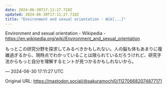 ```yaml
---
date: 2024-06-30T17:11:27.718Z
updated: 2024-06-30T17:11:27.718Z
title: "Environment and sexual orientation - Wik[...]"
---
```


<p>Environment and sexual orientation - Wikipedia - <a href="https://en.wikipedia.org/wiki/Environment_and_sexual_orientation" target="_blank" rel="nofollow noopener" translate="no"><span class="invisible">https://</span><span class="ellipsis">en.wikipedia.org/wiki/Environm</span><span class="invisible">ent_and_sexual_orientation</span></a></p><p>もっとこの研究分野を探求してみるべきかもしれない。人の脳も体もあまりに複雑過ぎるから、現時点でわかっていることは限られているだろうけれど、研究手法からもっと自分を理解するヒントが見つかるかもしれないから。</p>

&mdash; 2024-06-30 17:11:27 UTC

Original URL: https://mastodon.social/@sakuramochi0/112706682074877171
